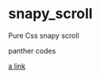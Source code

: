 # snapy_scroll
Pure Css snapy scroll 

panther codes

[a link](https://lathindu1.github.io/snapy_scroll/)
